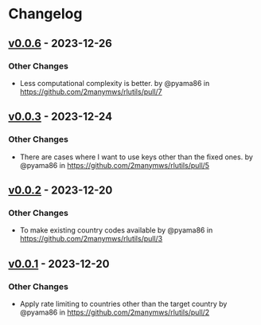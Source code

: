 # Changelog


## [v0.0.6](https://github.com/2manymws/rlutils/compare/v0.0.5...v0.0.6) - 2023-12-26
### Other Changes
- Less computational complexity is better. by @pyama86 in https://github.com/2manymws/rlutils/pull/7

## [v0.0.3](https://github.com/2manymws/rlutils/compare/v0.0.2...v0.0.3) - 2023-12-24
### Other Changes
- There are cases where I want to use keys other than the fixed ones. by @pyama86 in https://github.com/2manymws/rlutils/pull/5
## [v0.0.2](https://github.com/2manymws/rlutils/compare/v0.0.1...v0.0.2) - 2023-12-20
### Other Changes
- To make existing country codes available by @pyama86 in https://github.com/2manymws/rlutils/pull/3
## [v0.0.1](https://github.com/2manymws/rlutils/commits/v0.0.1) - 2023-12-20
### Other Changes
- Apply rate limiting to countries other than the target country by @pyama86 in https://github.com/2manymws/rlutils/pull/2
